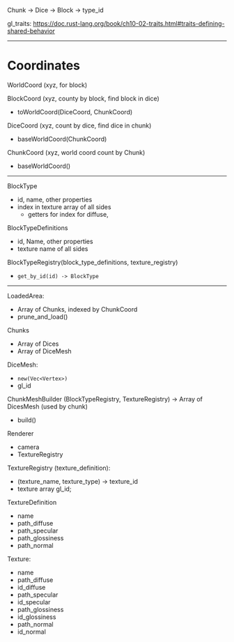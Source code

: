 Chunk -> Dice -> Block -> type_id

gl_traits: https://doc.rust-lang.org/book/ch10-02-traits.html#traits-defining-shared-behavior

------------------------------------

# Coordinates

WorldCoord (xyz, for block)

BlockCoord (xyz, county by block, find block in dice)
* toWorldCoord(DiceCoord, ChunkCoord)

DiceCoord (xyz, count by dice, find dice in chunk)
* baseWorldCoord(ChunkCoord)

ChunkCoord (xyz, world coord count by Chunk)
* baseWorldCoord()

------------------------------------

BlockType
* id, name, other properties
* index in texture array of all sides
  * getters for index for diffuse, 

BlockTypeDefinitions
* id, Name, other properties
* texture name of all sides

BlockTypeRegistry(block_type_definitions, texture_registry)
* `get_by_id(id) -> BlockType`

--------------------------------------



LoadedArea:
 * Array of Chunks, indexed by ChunkCoord
 * prune_and_load()

Chunks
   * Array of Dices
   * Array of DiceMesh

DiceMesh:
  * `new(Vec<Vertex>)`
  * gl_id

ChunkMeshBuilder (BlockTypeRegistry, TextureRegistry) -> Array of DicesMesh (used by chunk)
* build()

Renderer
* camera
* TextureRegistry

TextureRegistry (texture_definition):
* (texture_name, texture_type) -> texture_id
* texture array gl_id;

TextureDefinition
* name
* path_diffuse
* path_specular
* path_glossiness
* path_normal

Texture:
* name
* path_diffuse
* id_diffuse
* path_specular
* id_specular
* path_glossiness
* id_glossiness
* path_normal
* id_normal